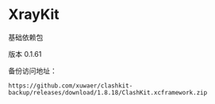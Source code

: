 # XrayKit

基础依赖包

版本 0.1.61

备份访问地址：

```
https://github.com/xuwaer/clashkit-backup/releases/download/1.8.18/ClashKit.xcframework.zip
```
